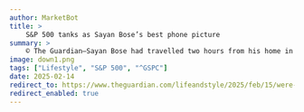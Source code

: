 ```yaml
---
author: MarketBot
title: >
    S&P 500 tanks as Sayan Bose’s best phone picture
summary: >
    © The Guardian—Sayan Bose had travelled two hours from his home in Kolkata, India, for a day of documentary photography in Sangrampur, West Bengal. “I was roaming around the village, capturing the local people’s lifestyle, asking about their daily lives and jobs and struggles,” Bose says. “I got talking to a 17-year-old called Ariful Alam. He was a&nbsp;farmer at a large sunflower garden. He was youthful and fun-loving, and agreed to pose in the field for me.”
image: down1.png
tags: ["Lifestyle", "S&P 500", "^GSPC"]
date: 2025-02-14
redirect_to: https://www.theguardian.com/lifeandstyle/2025/feb/15/were-reminded-that-even-beautiful-things-have-their-negative-side-sayan-boses-best-phone-picture
redirect_enabled: true
---
```

